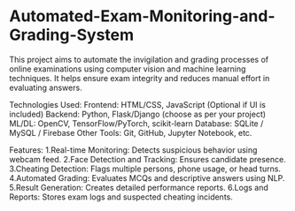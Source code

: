 # Automated-Exam-Monitoring-and-Grading-System
This project aims to automate the invigilation and grading processes of online examinations using computer vision and machine learning techniques. It helps ensure exam integrity and reduces manual effort in evaluating answers.

Technologies Used:
Frontend: HTML/CSS, JavaScript (Optional if UI is included)
Backend: Python, Flask/Django (choose as per your project)
ML/DL: OpenCV, TensorFlow/PyTorch, scikit-learn
Database: SQLite / MySQL / Firebase
Other Tools: Git, GitHub, Jupyter Notebook, etc.


Features:
1.Real-time Monitoring: Detects suspicious behavior using webcam feed.
2.Face Detection and Tracking: Ensures candidate presence.
3.Cheating Detection: Flags multiple persons, phone usage, or head turns. 
4.Automated Grading: Evaluates MCQs and descriptive answers using NLP.
5.Result Generation: Creates detailed performance reports.
6.Logs and Reports: Stores exam logs and suspected cheating incidents.

